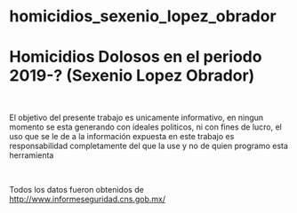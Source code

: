# homicidios_sexenio_lopez_obrador
<h1>Homicidios Dolosos en el periodo 2019-? (Sexenio Lopez Obrador)</h1>
<br>
<p>El objetivo del presente trabajo es unicamente informativo, en ningun momento se esta generando con ideales politicos, ni con fines de lucro, el uso que se le de a la información expuesta en este trabajo es responsabilidad completamente del que la use y no de quien programo esta herramienta</p>
<br>
<p>Todos los datos fueron obtenidos de <a href="http://www.informeseguridad.cns.gob.mx/" target="_blank">http://www.informeseguridad.cns.gob.mx/</a></p>
